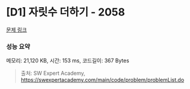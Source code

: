 # [D1] 자릿수 더하기 - 2058 

[문제 링크](https://swexpertacademy.com/main/code/problem/problemDetail.do?contestProbId=AV5QPRjqA10DFAUq) 

### 성능 요약

메모리: 21,120 KB, 시간: 153 ms, 코드길이: 367 Bytes



> 출처: SW Expert Academy, https://swexpertacademy.com/main/code/problem/problemList.do